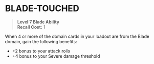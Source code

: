 # BLADE-TOUCHED

> **Level 7 Blade Ability**  
> **Recall Cost:** 1

When 4 or more of the domain cards in your loadout are from the Blade domain, gain the following benefits:

- +2 bonus to your attack rolls
- +4 bonus to your Severe damage threshold
